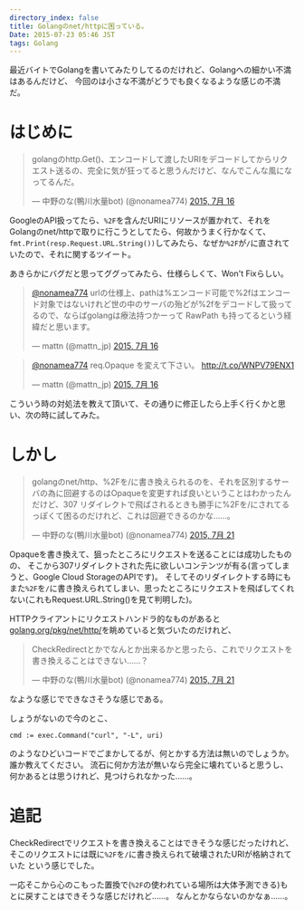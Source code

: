 ```yaml
---
directory_index: false
title: Golangのnet/httpに困っている。
Date: 2015-07-23 05:46 JST
tags: Golang
---
```


最近バイトでGolangを書いてみたりしてるのだけれど、Golangへの細かい不満はあるんだけど、
今回のは小さな不満がどうでも良くなるような感じの不満だ。

# はじめに

<script async src="//platform.twitter.com/widgets.js" charset="utf-8"></script>
<blockquote class="twitter-tweet" lang="ja"><p lang="ja" dir="ltr">golangのhttp.Get()、エンコードして渡したURIをデコードしてからリクエスト送るの、完全に気が狂ってると思うんだけど、なんでこんな風になってるんだ。</p>&mdash; 中野のな(鴨川水量bot) (@nonamea774) <a href="https://twitter.com/nonamea774/status/621635918609297408">2015, 7月 16</a></blockquote>

GoogleのAPI扱ってたら、`%2F`を含んだURIにリソースが置かれて、それをGolangのnet/httpで取りに行こうとしてたら、何故かうまく行かなくて、
`fmt.Print(resp.Request.URL.String())`してみたら、なぜか`%2F`が`/`に直されていたので、それに関するツイート。

あきらかにバグだと思ってググってみたら、仕様らしくて、Won't Fixらしい。

<blockquote class="twitter-tweet" data-conversation="none" lang="ja"><p lang="ja" dir="ltr"><a href="https://twitter.com/nonamea774">@nonamea774</a> urlの仕様上、pathは%エンコード可能で%2fはエンコード対象ではないけれど世の中のサーバの殆どが%2fをデコードして扱ってるので、ならばgolangは療法持つかーって RawPath も持ってるという経緯だと思います。</p>&mdash; mattn (@mattn_jp) <a href="https://twitter.com/mattn_jp/status/621675810907250688">2015, 7月 16</a></blockquote>
<blockquote class="twitter-tweet" data-conversation="none" lang="ja"><p lang="ja" dir="ltr"><a href="https://twitter.com/nonamea774">@nonamea774</a> req.Opaque を変えて下さい。 <a href="http://t.co/WNPV79ENX1">http://t.co/WNPV79ENX1</a></p>&mdash; mattn (@mattn_jp) <a href="https://twitter.com/mattn_jp/status/621689125842784256">2015, 7月 16</a></blockquote>

こういう時の対処法を教えて頂いて、その通りに修正したら上手く行くかと思い、次の時に試してみた。

# しかし

<blockquote class="twitter-tweet" lang="ja"><p lang="ja" dir="ltr">golangのnet/http、%2Fを/に書き換えられるのを、それを区別するサーバの為に回避するのはOpaqueを変更すれば良いということはわかったんだけど、307 リダイレクトで飛ばされるときも勝手に%2Fを/にされてるっぽくて困るのだけれど、これは回避できるのかな……。</p>&mdash; 中野のな(鴨川水量bot) (@nonamea774) <a href="https://twitter.com/nonamea774/status/623404664642338816">2015, 7月 21</a></blockquote>

Opaqueを書き換えて、狙ったところにリクエストを送ることには成功したものの、
そこから307リダイレクトされた先に欲しいコンテンツが有る(言ってしまうと、Google Cloud StorageのAPIです)。
そしてそのリダイレクトする時にもまた`%2F`を`/`に書き換えられてしまい、思ったところにリクエストを飛ばしてくれない(これもRequest.URL.String()を見て判明した)。

HTTPクライアントにリクエストハンドラ的なものがあると[golang.org/pkg/net/http/](https://golang.org/pkg/net/http/)を眺めていると気づいたのだけれど、

<blockquote class="twitter-tweet" data-conversation="none" lang="ja"><p lang="ja" dir="ltr">CheckRedirectとかでなんとか出来るかと思ったら、これでリクエストを書き換えることはできない……？</p>&mdash; 中野のな(鴨川水量bot) (@nonamea774) <a href="https://twitter.com/nonamea774/status/623408314462814208">2015, 7月 21</a></blockquote>

なような感じでできなさそうな感じである。

しょうがないので今のとこ、

    cmd := exec.Command("curl", "-L", uri)

のようなひどいコードでごまかしてるが、何とかする方法は無いのでしょうか。誰か教えてください。
流石に何か方法が無いなら完全に壊れていると思うし、何かあるとは思うけれど、見つけられなかった……。

# 追記

CheckRedirectでリクエストを書き換えることはできそうな感じだったけれど、
そこのリクエストには既に`%2F`を`/`に書き換えられて破壊されたURIが格納されていた という感じでした。

一応そこから心のこもった置換で(`%2F`の使われている場所は大体予測できる)もとに戻すことはできそうな感じだけれど……。
なんとかならないのかなぁ……。
